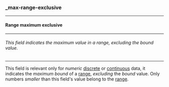 ### _max-range-exclusive



------
#### Range maximum exclusive



------
###### This field indicates the maximum value in a range, excluding the bound value.



------
This field is relevant only for *numeric* [discrete](_type_number_integer) or [continuous](_type_number) data, it indicates the *maximum bound* of a [range](_range.md), *excluding* the *bound* value. Only numbers *smaller* than this field's value belong to the [range](_range.md).